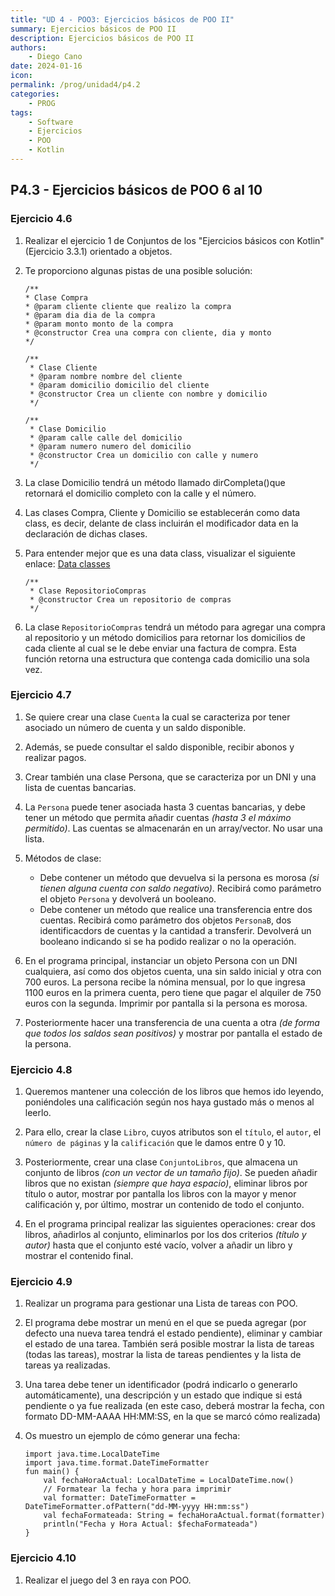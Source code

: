 ```yaml
---
title: "UD 4 - POO3: Ejercicios básicos de POO II"
summary: Ejercicios básicos de POO II
description: Ejercicios básicos de POO II
authors:
    - Diego Cano
date: 2024-01-16
icon: 
permalink: /prog/unidad4/p4.2
categories:
    - PROG
tags:
    - Software
    - Ejercicios
    - POO
    - Kotlin
---
```

## P4.3 - Ejercicios básicos de POO 6 al 10

### **Ejercicio 4.6** 

   1. Realizar el ejercicio 1 de Conjuntos de los "Ejercicios básicos con Kotlin" (Ejercicio 3.3.1) orientado a objetos.

   2. Te proporciono algunas pistas de una posible solución:

      ```kotin
      /**
      * Clase Compra
      * @param cliente cliente que realizo la compra
      * @param dia dia de la compra
      * @param monto monto de la compra
      * @constructor Crea una compra con cliente, dia y monto
      */
      ```    
      
      ```kotin
      /**
       * Clase Cliente
       * @param nombre nombre del cliente
       * @param domicilio domicilio del cliente
       * @constructor Crea un cliente con nombre y domicilio
       */
      ```       
      
      ```kotin      
      /**
       * Clase Domicilio
       * @param calle calle del domicilio
       * @param numero numero del domicilio
       * @constructor Crea un domicilio con calle y numero
       */ 
      ```    
      
   3. La clase Domicilio tendrá un método llamado dirCompleta()que retornará el domicilio completo con la calle y el número.

   4. Las clases Compra, Cliente y Domicilio se establecerán como data class, es decir, delante de class incluirán el modificador data en la declaración de dichas clases.

   5. Para entender mejor que es una data class, visualizar el siguiente enlace: [Data classes](https://revilofe.github.io/section1/u04/teoria/PROG-U4.3.-kotlinPOO/#data-classes)

      ```
      /**
       * Clase RepositorioCompras
       * @constructor Crea un repositorio de compras
       */
      ```

   6. La clase `RepositorioCompras` tendrá un método para agregar una compra al repositorio y un método domicilios para retornar los domicilios de cada cliente al cual se le debe enviar una factura de compra.
      Esta función retorna una estructura que contenga cada domicilio una sola vez.

### **Ejercicio 4.7**

   1. Se quiere crear una clase `Cuenta` la cual se caracteriza por tener asociado un número de cuenta y un saldo disponible. 

   2. Además, se puede consultar el saldo disponible, recibir abonos y realizar pagos.

   3. Crear también una clase Persona, que se caracteriza por un DNI y una lista de cuentas bancarias.

   4. La `Persona` puede tener asociada hasta 3 cuentas bancarias, y debe tener un método que permita añadir cuentas *(hasta 3 el máximo permitido)*.  Las cuentas se almacenarán en un array/vector. No usar una lista.

   5. Métodos de clase:
    
       * Debe contener un método que devuelva si la persona es morosa *(si tienen alguna cuenta con saldo negativo)*. Recibirá como parámetro el objeto `Persona` y devolverá un booleano.
       * Debe contener un método que realice una transferencia entre dos cuentas. Recibirá como parámetro dos objetos `PersonaB`, dos identificacdors de cuentas y la cantidad a transferir. Devolverá un booleano indicando si se ha podido realizar o no la operación.

   6. En el programa principal, instanciar un objeto Persona con un DNI cualquiera, así como dos objetos cuenta, una sin saldo inicial y otra con 700 euros.
      La persona recibe la nómina mensual, por lo que ingresa 1100 euros en la primera cuenta, pero tiene que pagar el alquiler de 750 euros con la segunda.
      Imprimir por pantalla si la persona es morosa.

   7. Posteriormente hacer una transferencia de una cuenta a otra *(de forma que todos los saldos sean positivos)* y mostrar por pantalla el estado de la persona.

### **Ejercicio 4.8**

   1. Queremos mantener una colección de los libros que hemos ido leyendo, poniéndoles una calificación según nos haya gustado más o menos al leerlo.

   2. Para ello, crear la clase `Libro`, cuyos atributos son el `título`, el `autor`, el `número de páginas` y la `calificación` que le damos entre 0 y 10.

   3. Posteriormente, crear una clase `ConjuntoLibros`, que almacena un conjunto de libros *(con un vector de un tamaño fijo)*.
      Se pueden añadir libros que no existan *(siempre que haya espacio)*, eliminar libros por título o autor, mostrar por pantalla los libros con la mayor y menor calificación y,
      por último, mostrar un contenido de todo el conjunto.

   4. En el programa principal realizar las siguientes operaciones: crear dos libros, añadirlos al conjunto, eliminarlos por los dos criterios *(título y autor)* hasta que el conjunto
      esté vacío, volver a añadir un libro y mostrar el contenido final.

### **Ejercicio 4.9**

   1. Realizar un programa para gestionar una Lista de tareas con POO.

   2. El programa debe mostrar un menú en el que se pueda agregar (por defecto una nueva tarea tendrá el estado pendiente), eliminar y cambiar el estado de una tarea. También será posible mostrar la lista de tareas (todas las tareas), mostrar la lista de tareas pendientes y la lista de tareas ya realizadas.

   3. Una tarea debe tener un identificador (podrá indicarlo o generarlo automáticamente), una descripción y un estado que indique si está pendiente o ya fue realizada (en este caso, deberá mostrar la fecha, con formato DD-MM-AAAA HH:MM:SS, en la que se marcó cómo realizada)

   4. Os muestro un ejemplo de cómo generar una fecha:

      ```
      import java.time.LocalDateTime
      import java.time.format.DateTimeFormatter
      fun main() {
          val fechaHoraActual: LocalDateTime = LocalDateTime.now()
          // Formatear la fecha y hora para imprimir
          val formatter: DateTimeFormatter = DateTimeFormatter.ofPattern("dd-MM-yyyy HH:mm:ss")
          val fechaFormateada: String = fechaHoraActual.format(formatter)
          println("Fecha y Hora Actual: $fechaFormateada")
      }
      ```

### **Ejercicio 4.10**

   1. Realizar el juego del 3 en raya con POO.
